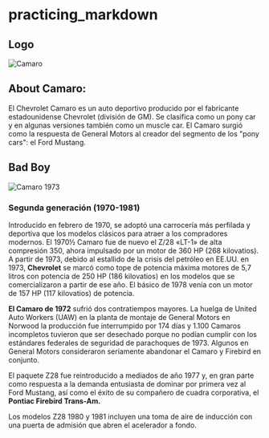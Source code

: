 # practicing_markdown


## Logo ##
![Camaro](https://38.media.tumblr.com/73dd45a268c3d40a392785c7d2ac7c43/tumblr_nf40li041u1qg7mgao1_1280.gif)

## About Camaro:
 
 El Chevrolet Camaro es un auto deportivo producido por el fabricante estadounidense Chevrolet (división de GM). Se clasifica como un pony car y en algunas versiones también como un muscle car. El Camaro surgió como la respuesta de General Motors al creador del segmento de los "pony cars": el Ford Mustang.

 ## Bad Boy
 ![Camaro 1973](https://upload.wikimedia.org/wikipedia/commons/thumb/8/85/%2773_Chevrolet_Camaro_%28Cruisin%27_At_The_Boardwalk_%2712%29.JPG/220px-%2773_Chevrolet_Camaro_%28Cruisin%27_At_The_Boardwalk_%2712%29.JPG)

 ### Segunda generación (1970-1981)

 Introducido en febrero de 1970, se adoptó una carrocería más perfilada y deportiva que los modelos clásicos para atraer a los compradores modernos. El 1970½ Camaro fue de nuevo el Z/28 «LT-1» de alta compresión 350, ahora impulsado por un motor de 360 HP (268 kilovatios). A partir de 1973, debido al estallido de la crisis del petróleo en EE.UU. en 1973, **Chevrolet** se marcó como tope de potencia máxima motores de 5,7 litros con potencia de 250 HP (186 kilovatios) en los modelos que se comercializaron a partir de ese año. El básico de 1978 venía con un motor de 157 HP (117 kilovatios) de potencia.

**El Camaro de 1972** sufrió dos contratiempos mayores. La huelga de United Auto Workers (UAW) en la planta de montaje de General Motors en Norwood la producción fue interrumpido por 174 días y 1.100 Camaros incompletos tuvieron que ser desechado porque no podían cumplir con los estándares federales de seguridad de parachoques de 1973. Algunos en General Motors consideraron seriamente abandonar el Camaro y Firebird en conjunto.

El paquete Z28 fue reintroducido a mediados de año 1977 y, en gran parte como respuesta a la demanda entusiasta de dominar por primera vez al Ford Mustang, así como el éxito de su compañero de cuadra corporativa, el **Pontiac Firebird Trans-Am.**

Los modelos Z28 1980 y 1981 incluyen una toma de aire de inducción con una puerta de admisión que abren el acelerador a fondo.


